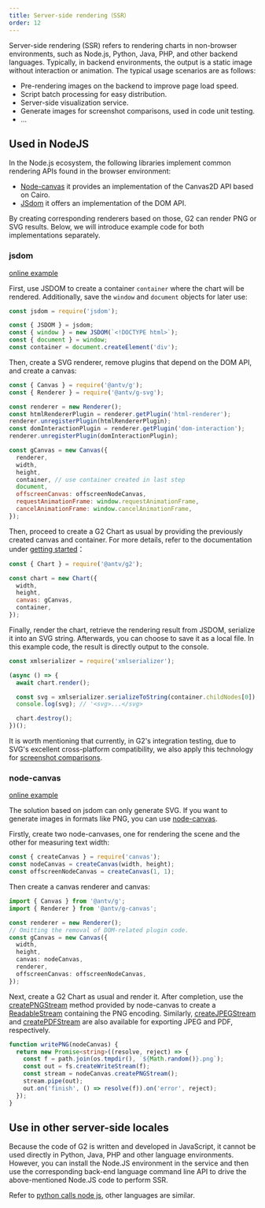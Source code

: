 ```yaml
---
title: Server-side rendering（SSR）
order: 12
---
```


Server-side rendering (SSR) refers to rendering charts in non-browser environments, such as Node.js, Python, Java, PHP, and other backend languages. Typically, in backend environments, the output is a static image without interaction or animation. The typical usage scenarios are as follows:

* Pre-rendering images on the backend to improve page load speed.
* Script batch processing for easy distribution.
* Server-side visualization service.
* Generate images for screenshot comparisons, used in code unit testing.
* ...

## Used in NodeJS

In the Node.js ecosystem, the following libraries implement common rendering APIs found in the browser environment:

- [Node-canvas](https://github.com/Automattic/node-canvas) it provides an implementation of the Canvas2D API based on Cairo.
- [JSdom](https://github.com/jsdom/jsdom) it offers an implementation of the DOM API.

By creating corresponding renderers based on those, G2 can render PNG or SVG results. Below, we will introduce example code for both implementations separately.

### jsdom

[online example](https://stackblitz.com/edit/stackblitz-starters-6zfeng?file=index.js)

First, use JSDOM to create a container `container` where the chart will be rendered. Additionally, save the `window` and `document` objects for later use:

```js
const jsdom = require('jsdom');

const { JSDOM } = jsdom;
const { window } = new JSDOM(`<!DOCTYPE html>`);
const { document } = window;
const container = document.createElement('div');
```

Then, create a SVG renderer, remove plugins that depend on the DOM API, and create a canvas:

```js
const { Canvas } = require('@antv/g');
const { Renderer } = require('@antv/g-svg');

const renderer = new Renderer();
const htmlRendererPlugin = renderer.getPlugin('html-renderer');
renderer.unregisterPlugin(htmlRendererPlugin);
const domInteractionPlugin = renderer.getPlugin('dom-interaction');
renderer.unregisterPlugin(domInteractionPlugin);

const gCanvas = new Canvas({
  renderer,
  width,
  height,
  container, // use container created in last step
  document,
  offscreenCanvas: offscreenNodeCanvas,
  requestAnimationFrame: window.requestAnimationFrame,
  cancelAnimationFrame: window.cancelAnimationFrame,
});
```

Then, proceed to create a G2 Chart as usual by providing the previously created canvas and container. For more details, refer to the documentation under [getting started](/manual/introduction/getting-started)：

```js
const { Chart } = require('@antv/g2');

const chart = new Chart({
  width,
  height,
  canvas: gCanvas,
  container,
});
```

Finally, render the chart, retrieve the rendering result from JSDOM, serialize it into an SVG string. Afterwards, you can choose to save it as a local file. In this example code, the result is directly output to the console.

```js
const xmlserializer = require('xmlserializer');

(async () => {
  await chart.render();

  const svg = xmlserializer.serializeToString(container.childNodes[0]);
  console.log(svg); // '<svg>...</svg>

  chart.destroy();
})();
```

It is worth mentioning that currently, in G2's integration testing, due to SVG's excellent cross-platform compatibility, we also apply this technology for [screenshot comparisons](https://github.com/antvis/G2/tree/v5/__tests__/integration/snapshots/static).

### node-canvas

[online example](https://stackblitz.com/edit/stackblitz-starters-evrvef?file=index.js)

The solution based on jsdom can only generate SVG. If you want to generate images in formats like PNG, you can use [node-canvas](https://github.com/Automattic/node-canvas).

Firstly, create two node-canvases, one for rendering the scene and the other for measuring text width:

```ts
const { createCanvas } = require('canvas');
const nodeCanvas = createCanvas(width, height);
const offscreenNodeCanvas = createCanvas(1, 1);
```

Then create a canvas renderer and canvas:

```ts
import { Canvas } from '@antv/g';
import { Renderer } from '@antv/g-canvas';

const renderer = new Renderer();
// Omitting the removal of DOM-related plugin code.
const gCanvas = new Canvas({
  width,
  height,
  canvas: nodeCanvas,
  renderer,
  offscreenCanvas: offscreenNodeCanvas,
});
```

Next, create a G2 Chart as usual and render it. After completion, use the [createPNGStream](https://github.com/Automattic/node-canvas#canvascreatepngstream) method provided by node-canvas to create a [ReadableStream](https://nodejs.org/api/stream.html#stream_class_stream_readable) containing the PNG encoding. Similarly, [createJPEGStream](https://github.com/Automattic/node-canvas#canvascreatejpegstream) and [createPDFStream](https://github.com/Automattic/node-canvas#canvascreatepdfstream) are also available for exporting JPEG and PDF, respectively.

```ts
function writePNG(nodeCanvas) {
  return new Promise<string>((resolve, reject) => {
    const f = path.join(os.tmpdir(), `${Math.random()}.png`);
    const out = fs.createWriteStream(f);
    const stream = nodeCanvas.createPNGStream();
    stream.pipe(out);
    out.on('finish', () => resolve(f)).on('error', reject);
  });
}
```

## Use in other server-side locales

Because the code of G2 is written and developed in JavaScript, it cannot be used directly in Python, Java, PHP and other language environments. However, you can install the Node.JS environment in the service and then use the corresponding back-end language command line API to drive the above-mentioned Node.JS code to perform SSR.

Refer to [python calls node js](https://juejin.cn/s/python%20%E8%B0%83%E7%94%A8%20node%20js), other languages ​​are similar.
